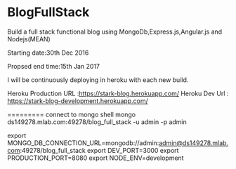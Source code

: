 # BlogFullStack
Build a full stack functional blog using MongoDb,Express.js,Angular.js and Nodejs(MEAN)

Starting date:30th Dec 2016

Propsed end time:15th Jan 2017

I will be continuously deploying in heroku with each new build.

Heroku Production URL :https://stark-blog.herokuapp.com/
Heroku Dev Url : https://stark-blog-development.herokuapp.com/

=========
connect to mongo shell mongo ds149278.mlab.com:49278/blog_full_stack -u admin -p admin

export MONGO_DB_CONNECTION_URL=mongodb://admin:admin@ds149278.mlab.com:49278/blog_full_stack
export DEV_PORT=3000
export PRODUCTION_PORT=8080
export NODE_ENV=development
